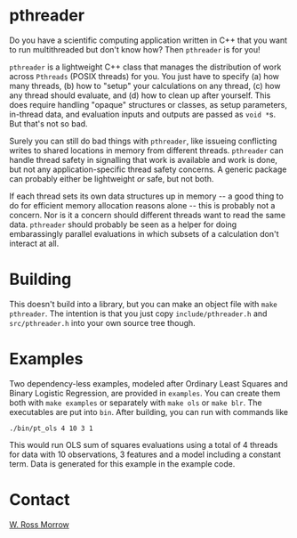 # pthreader

Do you have a scientific computing application written in C++ that you want to run multithreaded but don't know how? Then `pthreader` is for you! 

`pthreader` is a lightweight C++ class that manages the distribution of work across `Pthreads` (POSIX threads) for you. You just have to specify (a) how many threads, (b) how to "setup" your calculations on any thread, (c) how any thread should evaluate, and (d) how to clean up after yourself. This does require handling "opaque" structures or classes, as setup parameters, in-thread data, and evaluation inputs and outputs are passed as `void *`s. But that's not so bad. 

Surely you can still do bad things with `pthreader`, like issueing conflicting writes to shared locations in memory from different threads. `pthreader` can handle thread safety in signalling that work is available and work is done, but not any application-specific thread safety concerns. A generic package can probably either be lightweight _or_ safe, but not both. 

If each thread sets its own data structures up in memory -- a good thing to do for efficient memory allocation reasons alone -- this is probably not a concern. Nor is it a concern should different threads want to read the same data. `pthreader` should probably be seen as a helper for doing embarassingly parallel evaluations in which subsets of a calculation don't interact at all. 

# Building

This doesn't build into a library, but you can make an object file with `make pthreader`. The intention is that you just copy `include/pthreader.h` and `src/pthreader.h` into your own source tree though. 

# Examples

Two dependency-less examples, modeled after Ordinary Least Squares and Binary Logistic Regression, are provided in `examples`. You can create them both with `make examples` or separately with `make ols` or `make blr`. The executables are put into `bin`. After building, you can run with commands like
```
./bin/pt_ols 4 10 3 1
```
This would run OLS sum of squares evaluations using a total of 4 threads for data with 10 observations, 3 features and a model including a constant term. Data is generated for this example in the example code. 

# Contact

[W. Ross Morrow](wrossmorrow@stanford.edu)
